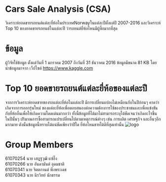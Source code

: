# Cars Sale Analysis (CSA)
วิเคราะห์ยอดขายรถยนต์แต่ละยี่ห้อในประเทศNorwayในแต่ละปีตั้งแต่ปี 2007-2016 
และวิเคราะห์ Top 10 ของยอดขายรถยนต์ในแต่ละปี ว่ารถยนต์ยี่ห้อไหนมีผู้ซิ้อมากที่สุด

# ข้อมูล 
ผู้วิจัยใช้ข้อมูล ตั้งแต่วันที่ 1 มกราคม 2007 ถึงวันที่ 31 ธันวาคม 2016 ข้อมูลมีขนาด 81 KB 
โดยนำข้อมูลมาจาก เว็ปไซต์ https://www.kaggle.com
# Top 10 ยอดขายรถยนต์แต่ละยี่ห้อของแต่ละปี
จากการวิเคราะห์ยอดขายของรถแต่ละยี่ห้อในแต่ละปี มีการเปลี่ยนแปลงไม่เหมือนกับในปีก่อนๆ คาดว่าเกิดจากการออกรุ่นใหม่
ของแต่ละยี่ห้อเพื่อตอบสนองต่อความต้องการใช้ของประชาชนและเพื่อแข่งขันกับยี่ห้ออื่นเพื่อให้เกิดความโดดเด่นมากกว่า
ทั้งนี้ข้อมูลที่ได้มาไม่สามารถระบุได้ชัดเจนว่าเกิดอะไรขึ้นในปีนั้นๆ ปริมาณการซื้อสามารถแปรเปลี่ยนไปตามเหตุการณ์ต่างๆ เช่น 
การผลิต เศรษฐกิจ และอื่นๆอีกมากมาย ดังนั้นข้อมูลนี้ทราบได้แน่ชัดเพียงว่าปีใด ยี่ห้อไหนขายได้ดีที่สุดเท่านั้น
![logo](https://user-images.githubusercontent.com/42908510/49924927-1ac94300-feea-11e8-9b03-8ac092e4bf1c.png)

# Group Members
61070254 นาย เสฎฐวุฒิ แซ่อึ๊ง <br>
61070266 นาย อันดามันต์ อุดมชาติ <br>
61070341 นาย จิตตกานต์ พึ่งพระเดช <br>
61070343 นาย นิรวิทย์ นักธรรม 
